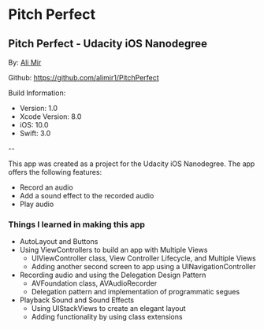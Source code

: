 # Pitch Perfect

## Pitch Perfect - Udacity iOS Nanodegree

By: [Ali Mir](https://alimir.io)

Github: https://github.com/alimir1/PitchPerfect


Build Information:
* Version: 1.0
* Xcode Version: 8.0
* iOS: 10.0
* Swift: 3.0

--

This app was created as a project for the Udacity iOS Nanodegree. The app offers the following features:
* Record an audio
* Add a sound effect to the recorded audio
* Play audio

### Things I learned in making this app
* AutoLayout and Buttons
* Using ViewControllers to build an app with Multiple Views
  * UIViewController class, View Controller Lifecycle, and Multiple Views
  * Adding another second screen to app using a UINavigationController
* Recording audio and using the Delegation Design Pattern
  * AVFoundation class, AVAudioRecorder
  * Delegation pattern and implementation of programmatic segues
* Playback Sound and Sound Effects
  * Using UIStackViews to create an elegant layout
  * Adding functionality by using class extensions

